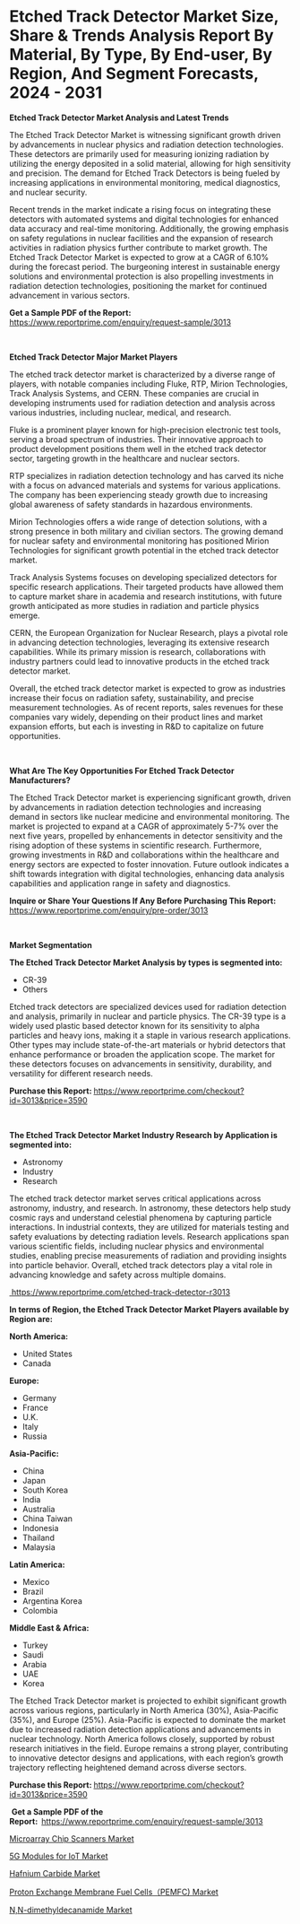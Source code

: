 <p><h1>Etched Track Detector Market Size, Share & Trends Analysis Report By Material, By Type, By End-user, By Region, And Segment Forecasts, 2024 - 2031</h1></p><p><strong>Etched Track Detector Market Analysis and Latest Trends</strong></p>
<p><p>The Etched Track Detector Market is witnessing significant growth driven by advancements in nuclear physics and radiation detection technologies. These detectors are primarily used for measuring ionizing radiation by utilizing the energy deposited in a solid material, allowing for high sensitivity and precision. The demand for Etched Track Detectors is being fueled by increasing applications in environmental monitoring, medical diagnostics, and nuclear security.</p><p>Recent trends in the market indicate a rising focus on integrating these detectors with automated systems and digital technologies for enhanced data accuracy and real-time monitoring. Additionally, the growing emphasis on safety regulations in nuclear facilities and the expansion of research activities in radiation physics further contribute to market growth. The Etched Track Detector Market is expected to grow at a CAGR of 6.10% during the forecast period. The burgeoning interest in sustainable energy solutions and environmental protection is also propelling investments in radiation detection technologies, positioning the market for continued advancement in various sectors.</p></p>
<p><strong>Get a Sample PDF of the Report:&nbsp;</strong> <a href="https://www.reportprime.com/enquiry/request-sample/3013">https://www.reportprime.com/enquiry/request-sample/3013</a></p>
<p>&nbsp;</p>
<p><strong>Etched Track Detector Major Market Players</strong></p>
<p><p>The etched track detector market is characterized by a diverse range of players, with notable companies including Fluke, RTP, Mirion Technologies, Track Analysis Systems, and CERN. These companies are crucial in developing instruments used for radiation detection and analysis across various industries, including nuclear, medical, and research.</p><p>Fluke is a prominent player known for high-precision electronic test tools, serving a broad spectrum of industries. Their innovative approach to product development positions them well in the etched track detector sector, targeting growth in the healthcare and nuclear sectors.</p><p>RTP specializes in radiation detection technology and has carved its niche with a focus on advanced materials and systems for various applications. The company has been experiencing steady growth due to increasing global awareness of safety standards in hazardous environments.</p><p>Mirion Technologies offers a wide range of detection solutions, with a strong presence in both military and civilian sectors. The growing demand for nuclear safety and environmental monitoring has positioned Mirion Technologies for significant growth potential in the etched track detector market.</p><p>Track Analysis Systems focuses on developing specialized detectors for specific research applications. Their targeted products have allowed them to capture market share in academia and research institutions, with future growth anticipated as more studies in radiation and particle physics emerge.</p><p>CERN, the European Organization for Nuclear Research, plays a pivotal role in advancing detection technologies, leveraging its extensive research capabilities. While its primary mission is research, collaborations with industry partners could lead to innovative products in the etched track detector market.</p><p>Overall, the etched track detector market is expected to grow as industries increase their focus on radiation safety, sustainability, and precise measurement technologies. As of recent reports, sales revenues for these companies vary widely, depending on their product lines and market expansion efforts, but each is investing in R&D to capitalize on future opportunities.</p></p>
<p>&nbsp;</p>
<p><strong>What Are The Key Opportunities For Etched Track Detector Manufacturers?</strong></p>
<p><p>The Etched Track Detector market is experiencing significant growth, driven by advancements in radiation detection technologies and increasing demand in sectors like nuclear medicine and environmental monitoring. The market is projected to expand at a CAGR of approximately 5-7% over the next five years, propelled by enhancements in detector sensitivity and the rising adoption of these systems in scientific research. Furthermore, growing investments in R&D and collaborations within the healthcare and energy sectors are expected to foster innovation. Future outlook indicates a shift towards integration with digital technologies, enhancing data analysis capabilities and application range in safety and diagnostics.</p></p>
<p><strong>Inquire or Share Your Questions If Any Before Purchasing This Report:</strong> <a href="https://www.reportprime.com/enquiry/pre-order/3013">https://www.reportprime.com/enquiry/pre-order/3013</a></p>
<p>&nbsp;</p>
<p><strong>Market Segmentation</strong></p>
<p><strong>The Etched Track Detector Market Analysis by types is segmented into:</strong></p>
<p><ul><li>CR-39</li><li>Others</li></ul></p>
<p><p>Etched track detectors are specialized devices used for radiation detection and analysis, primarily in nuclear and particle physics. The CR-39 type is a widely used plastic based detector known for its sensitivity to alpha particles and heavy ions, making it a staple in various research applications. Other types may include state-of-the-art materials or hybrid detectors that enhance performance or broaden the application scope. The market for these detectors focuses on advancements in sensitivity, durability, and versatility for different research needs.</p></p>
<p><strong>Purchase this Report:&nbsp;</strong><a href="https://www.reportprime.com/checkout?id=3013&price=3590">https://www.reportprime.com/checkout?id=3013&price=3590</a></p>
<p>&nbsp;</p>
<p><strong>The Etched Track Detector Market Industry Research by Application is segmented into:</strong></p>
<p><ul><li>Astronomy</li><li>Industry</li><li>Research</li></ul></p>
<p><p>The etched track detector market serves critical applications across astronomy, industry, and research. In astronomy, these detectors help study cosmic rays and understand celestial phenomena by capturing particle interactions. In industrial contexts, they are utilized for materials testing and safety evaluations by detecting radiation levels. Research applications span various scientific fields, including nuclear physics and environmental studies, enabling precise measurements of radiation and providing insights into particle behavior. Overall, etched track detectors play a vital role in advancing knowledge and safety across multiple domains.</p></p>
<p><a href="https://www.reportprime.com/etched-track-detector-r3013">&nbsp;https://www.reportprime.com/etched-track-detector-r3013</a></p>
<p><strong>In terms of Region, the Etched Track Detector Market Players available by Region are:</strong></p>
<p>
    <p> <strong> North America: </strong>
        <ul>
            <li>United States</li>
            <li>Canada</li>
        </ul>
        </p> 
    <p> <strong> Europe: </strong>
        <ul>
            <li>Germany</li>
            <li>France</li>
            <li>U.K.</li>
            <li>Italy</li>
            <li>Russia</li>
        </ul>
        </p> 
    <p> <strong> Asia-Pacific: </strong>
        <ul>
            <li>China</li>
            <li>Japan</li>
            <li>South Korea</li>
            <li>India</li>
            <li>Australia</li>
            <li>China Taiwan</li>
            <li>Indonesia</li>
            <li>Thailand</li>
            <li>Malaysia</li>
        </ul>
        </p> 
    <p> <strong> Latin America: </strong>
        <ul>
            <li>Mexico</li>
            <li>Brazil</li>
            <li>Argentina Korea</li>
            <li>Colombia</li>
        </ul>
        </p> 
    <p> <strong> Middle East & Africa: </strong>
        <ul>
            <li>Turkey</li>
            <li>Saudi</li>
            <li>Arabia</li>
            <li>UAE</li>
            <li>Korea</li>
        </ul>
    </p>
    </p>
<p><p>The Etched Track Detector market is projected to exhibit significant growth across various regions, particularly in North America (30%), Asia-Pacific (35%), and Europe (25%). Asia-Pacific is expected to dominate the market due to increased radiation detection applications and advancements in nuclear technology. North America follows closely, supported by robust research initiatives in the field. Europe remains a strong player, contributing to innovative detector designs and applications, with each region’s growth trajectory reflecting heightened demand across diverse sectors.</p></p>
<p><strong>Purchase this Report: </strong><a href="https://www.reportprime.com/checkout?id=3013&price=3590">https://www.reportprime.com/checkout?id=3013&price=3590</a></p>
<p>&nbsp;<strong>Get a Sample PDF of the Report:&nbsp;&nbsp;</strong><a href="https://www.reportprime.com/enquiry/request-sample/3013">https://www.reportprime.com/enquiry/request-sample/3013</a></p>
<p><strong></strong></p>
<p><p><a href="https://github.com/Rekhakhatun65/Market-Research-Report-List-1/blob/main/microarray-chip-scanners-market.md">Microarray Chip Scanners Market</a></p><p><a href="https://github.com/FosterFahey91/Market-Research-Report-List-1/blob/main/5g-modules-for-iot-market.md">5G Modules for IoT Market</a></p><p><a href="https://www.linkedin.com/pulse/insights-hafnium-carbide-industry-market-financial-status-nitcf?trackingId=N%2FqADWP8TE%2BESNtFQl6tbw%3D%3D">Hafnium Carbide Market</a></p><p><a href="https://issuu.com/reportprime-2/docs/proton-exchange-membrane-fuel-cells_eeb4174fc33e91">Proton Exchange Membrane Fuel Cells（PEMFC) Market</a></p><p><a href="https://issuu.com/reportprime-2/docs/nn-dimethyldecanamide-market-size-2_c88e7819b44918">N,N-dimethyldecanamide Market</a></p></p>
